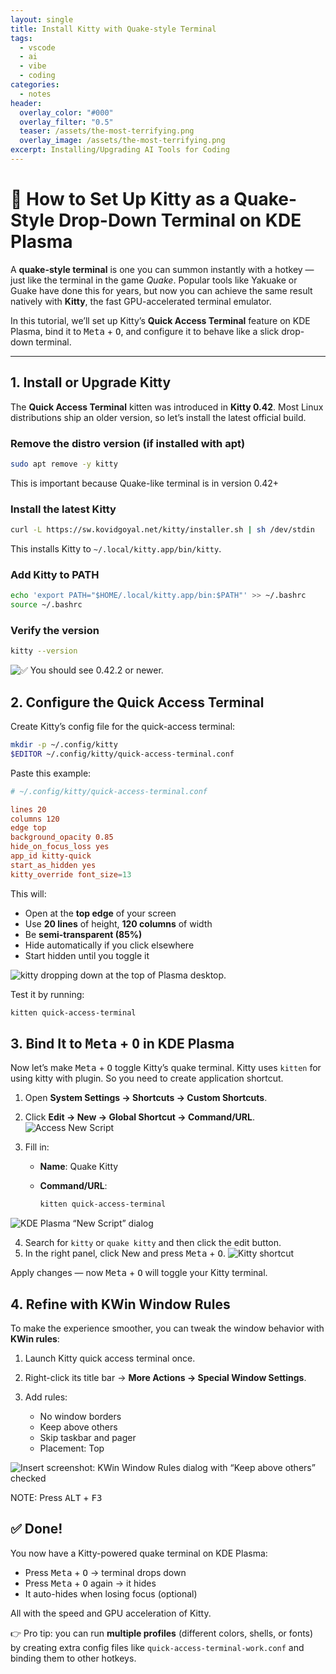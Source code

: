 ```yaml
---
layout: single
title: Install Kitty with Quake-style Terminal
tags:
  - vscode
  - ai
  - vibe
  - coding
categories:
  - notes
header:
  overlay_color: "#000"
  overlay_filter: "0.5"
  teaser: /assets/the-most-terrifying.png
  overlay_image: /assets/the-most-terrifying.png
excerpt: Installing/Upgrading AI Tools for Coding
---
```


# 🚀 How to Set Up Kitty as a Quake-Style Drop-Down Terminal on KDE Plasma

A **quake-style terminal** is one you can summon instantly with a hotkey — just like the terminal in the game *Quake*. Popular tools like Yakuake or Guake have done this for years, but now you can achieve the same result natively with **Kitty**, the fast GPU-accelerated terminal emulator.

In this tutorial, we’ll set up Kitty’s **Quick Access Terminal** feature on KDE Plasma, bind it to <kbd>Meta</kbd> + <kbd>O</kbd>, and configure it to behave like a slick drop-down terminal.

---

## 1. Install or Upgrade Kitty

The **Quick Access Terminal** kitten was introduced in **Kitty 0.42**. Most Linux distributions ship an older version, so let’s install the latest official build.

### Remove the distro version (if installed with apt)

```bash
sudo apt remove -y kitty
```

This is important because Quake-like terminal is in version 0.42+

### Install the latest Kitty

```bash
curl -L https://sw.kovidgoyal.net/kitty/installer.sh | sh /dev/stdin
```

This installs Kitty to `~/.local/kitty.app/bin/kitty`.

### Add Kitty to PATH

```bash
echo 'export PATH="$HOME/.local/kitty.app/bin:$PATH"' >> ~/.bashrc
source ~/.bashrc
```

### Verify the version

```bash
kitty --version
```

![✅ You should see `0.42.2` or newer.](/assets/2025/08/kitty.png)


## 2. Configure the Quick Access Terminal

Create Kitty’s config file for the quick-access terminal:

```bash
mkdir -p ~/.config/kitty
$EDITOR ~/.config/kitty/quick-access-terminal.conf
```

Paste this example:

```conf
# ~/.config/kitty/quick-access-terminal.conf

lines 20
columns 120
edge top
background_opacity 0.85
hide_on_focus_loss yes
app_id kitty-quick
start_as_hidden yes
kitty_override font_size=13
```

This will:

* Open at the **top edge** of your screen
* Use **20 lines** of height, **120 columns** of width
* Be **semi-transparent (85%)**
* Hide automatically if you click elsewhere
* Start hidden until you toggle it

![kitty dropping down at the top of Plasma desktop.](/assets/2025/08/kitten-running.png)

Test it by running:

```bash
kitten quick-access-terminal
```

## 3. Bind It to <kbd>Meta</kbd> + <kbd>O</kbd> in KDE Plasma

Now let’s make <kbd>Meta</kbd> + <kbd>O</kbd> toggle Kitty’s quake terminal. Kitty uses `kitten` for using kitty with plugin. So you need to create application shortcut.

1. Open **System Settings → Shortcuts → Custom Shortcuts**.
2. Click **Edit → New → Global Shortcut → Command/URL**.
![Access New Script](/assets/2025/08/new-command-or-script.png)
3. Fill in:

   * **Name**: Quake Kitty
   * **Command/URL**:

     ```bash
     kitten quick-access-terminal
     ```



![KDE Plasma “New Script” dialog](/assets/2025/08/new-command-or-script-2.png)

4. Search for `kitty` or `quake kitty` and then click the edit button.
5. In the right panel, click New and press <kbd>Meta</kbd> + <kbd>O</kbd>.
![Kitty shortcut](/assets/2025/08/new-command-or-script-3.png)

Apply changes — now <kbd>Meta</kbd> + <kbd>O</kbd> will toggle your Kitty terminal.

## 4. Refine with KWin Window Rules

To make the experience smoother, you can tweak the window behavior with **KWin rules**:

1. Launch Kitty quick access terminal once.
2. Right-click its title bar → **More Actions → Special Window Settings**.
3. Add rules:

   * No window borders
   * Keep above others
   * Skip taskbar and pager
   * Placement: Top

![Insert screenshot: KWin Window Rules dialog with “Keep above others” checked](/assets/2025/08/kitten-window-settings.png)

NOTE: Press <kbd>ALT</kbd> + <kbd>F3</kbd>


## ✅ Done!

You now have a Kitty-powered quake terminal on KDE Plasma:

* Press <kbd>Meta</kbd> + <kbd>O</kbd> → terminal drops down
* Press <kbd>Meta</kbd> + <kbd>O</kbd> again → it hides
* It auto-hides when losing focus (optional)

All with the speed and GPU acceleration of Kitty.

👉 Pro tip: you can run **multiple profiles** (different colors, shells, or fonts) by creating extra config files like `quick-access-terminal-work.conf` and binding them to other hotkeys.
